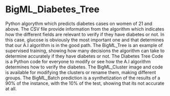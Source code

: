 # BigML_Diabetes_Tree
Python algorythm which predicts diabetes cases on women of 21 and above.
The CSV file provide information from the algorithm which indicates how the different fields are relevant to verify if they have diabetes or not. In this case, glucose is obviously the most important one and that determines that our A.I algorithm is in the good path.
The BigML_Tree is an example of supervised training, showing how many decisions the algorithm can take to determine accurately if they have diabetes or not.
The Diabetes Tree Code is a Python code for everyone to modify or see how the A.I algorithm determines how to verify the diabetes.
The BigML_Cluster image and code is available for modifying the clusters or rename them, making different groups.
The BigML_Batch prediction is a synthetization of the results of a 90% of the instance, with the 10% of the test, showing that its not accurate at all.
